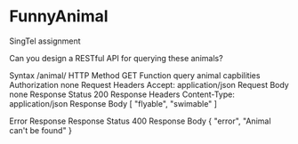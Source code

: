# FunnyAnimal

SingTel assignment

Can you design a RESTful API for querying these animals?

Syntax       	    /animal/<animalName>
HTTP Method 	    GET
Function    	    query animal capbilities
Authorization 	  none
Request Headers 	Accept: application/json
Request Body 	    none
Response Status 	200
Response Headers 	Content-Type: application/json
Response Body 	  [
                    "flyable", "swimable"
                  ]
                  
Error Response
Response Status 	400
Response Body 	  {
                    "error", "Animal can't be found"
                  }


